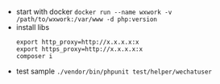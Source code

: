- start with docker `docker run --name wxwork -v /path/to/wxwork:/var/www -d php:version`
- install libs
  ```
  export http_proxy=http://x.x.x.x:x
  export https_proxy=http://x.x.x.x:x
  composer i
  ```
- test sample `./vendor/bin/phpunit test/helper/wechatuser`